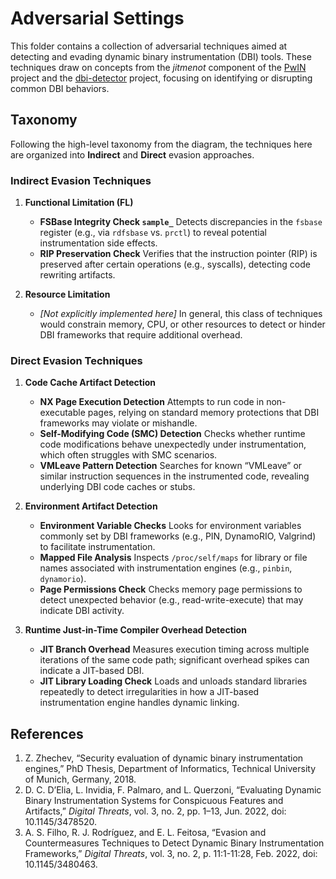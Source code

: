 # Adversarial Settings

This folder contains a collection of adversarial techniques aimed at detecting and evading dynamic binary instrumentation (DBI) tools. These techniques draw on concepts from the *jitmenot* component of the [PwIN](https://github.com/zhechkoz/PwIN) project and the [dbi-detector](https://github.com/dcdelia/dbi-detector) project, focusing on identifying or disrupting common DBI behaviors.

## Taxonomy

Following the high-level taxonomy from the diagram, the techniques here are organized into **Indirect** and **Direct** evasion approaches.

### Indirect Evasion Techniques

1. **Functional Limitation (FL)**
   - **FSBase Integrity Check `sample_`**
     Detects discrepancies in the `fsbase` register (e.g., via `rdfsbase` vs. `prctl`) to reveal potential instrumentation side effects.
   - **RIP Preservation Check**
     Verifies that the instruction pointer (RIP) is preserved after certain operations (e.g., syscalls), detecting code rewriting artifacts.

2. **Resource Limitation**
   - *[Not explicitly implemented here]*
     In general, this class of techniques would constrain memory, CPU, or other resources to detect or hinder DBI frameworks that require additional overhead.

### Direct Evasion Techniques

1. **Code Cache Artifact Detection**
   - **NX Page Execution Detection**
     Attempts to run code in non-executable pages, relying on standard memory protections that DBI frameworks may violate or mishandle.
   - **Self-Modifying Code (SMC) Detection**
     Checks whether runtime code modifications behave unexpectedly under instrumentation, which often struggles with SMC scenarios.
   - **VMLeave Pattern Detection**
     Searches for known “VMLeave” or similar instruction sequences in the instrumented code, revealing underlying DBI code caches or stubs.

2. **Environment Artifact Detection**
   - **Environment Variable Checks**
     Looks for environment variables commonly set by DBI frameworks (e.g., PIN, DynamoRIO, Valgrind) to facilitate instrumentation.
   - **Mapped File Analysis**
     Inspects `/proc/self/maps` for library or file names associated with instrumentation engines (e.g., `pinbin`, `dynamorio`).
   - **Page Permissions Check**
     Checks memory page permissions to detect unexpected behavior (e.g., read-write-execute) that may indicate DBI activity.

3. **Runtime Just-in-Time Compiler Overhead Detection**
   - **JIT Branch Overhead**
     Measures execution timing across multiple iterations of the same code path; significant overhead spikes can indicate a JIT-based DBI.
   - **JIT Library Loading Check**
     Loads and unloads standard libraries repeatedly to detect irregularities in how a JIT-based instrumentation engine handles dynamic linking.

## References

1. Z. Zhechev, “Security evaluation of dynamic binary instrumentation engines,” PhD Thesis, Department of Informatics, Technical University of Munich, Germany, 2018.
2. D. C. D’Elia, L. Invidia, F. Palmaro, and L. Querzoni, “Evaluating Dynamic Binary Instrumentation Systems for Conspicuous Features and Artifacts,” *Digital Threats*, vol. 3, no. 2, pp. 1–13, Jun. 2022, doi: 10.1145/3478520.
3. A. S. Filho, R. J. Rodríguez, and E. L. Feitosa, “Evasion and Countermeasures Techniques to Detect Dynamic Binary Instrumentation Frameworks,” *Digital Threats*, vol. 3, no. 2, p. 11:1-11:28, Feb. 2022, doi: 10.1145/3480463.
